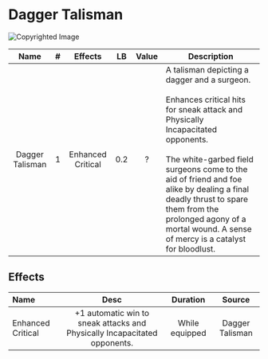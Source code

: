 # Dagger Talisman

![Copyrighted Image](DaggerTalisman.png)

|      Name      | # |      Effects      | LB | Value | Description                                                                                                                                                                                                                                                                                                                                              |
| :-------------: | :-: | :---------------: | :-: | :---: | -------------------------------------------------------------------------------------------------------------------------------------------------------------------------------------------------------------------------------------------------------------------------------------------------------------------------------------------------------- |
| Dagger Talisman | 1 | Enhanced Critical | 0.2 |   ?   | A talisman depicting a dagger and a surgeon.<br /><br />Enhances critical hits for sneak attack and Physically Incapacitated opponents.<br /><br />The white-garbed field surgeons come to the aid of friend and foe alike by dealing a final deadly thrust to spare them from the prolonged agony of a mortal wound. A sense of mercy is a catalyst for bloodlust. |

## Effects

| Name              |                              Desc                              |    Duration    |     Source     |
| :---------------- | :------------------------------------------------------------: | :------------: | :-------------: |
| Enhanced Critical | +1 automatic win to sneak attacks and Physically Incapacitated opponents. | While equipped | Dagger Talisman |
